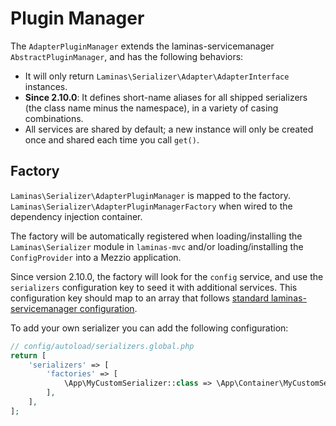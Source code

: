 # Plugin Manager

The `AdapterPluginManager` extends the laminas-servicemanager `AbstractPluginManager`, and has the following behaviors:

- It will only return `Laminas\Serializer\Adapter\AdapterInterface` instances.
- **Since 2.10.0**: It defines short-name aliases for all shipped serializers (the class name minus the namespace), in a variety of casing combinations.
- All services are shared by default; a new instance will only be created once and shared each time you call `get()`.

## Factory

`Laminas\Serializer\AdapterPluginManager` is mapped to the factory.
`Laminas\Serializer\AdapterPluginManagerFactory` when wired to the dependency injection container.

The factory will be automatically registered when loading/installing the `Laminas\Serializer` module in `laminas-mvc` and/or loading/installing the `ConfigProvider` into a Mezzio application.

Since version 2.10.0, the factory will look for the `config` service, and use the `serializers` configuration key to seed it with additional services.
This configuration key should map to an array that follows [standard laminas-servicemanager configuration](https://docs.laminas.dev/laminas-servicemanager/configuring-the-service-manager/).

To add your own serializer you can add the following configuration:

```php
// config/autoload/serializers.global.php
return [
    'serializers' => [
        'factories' => [
            \App\MyCustomSerializer::class => \App\Container\MyCustomSerializerFactory::class,
        ],
    ],
];
```
